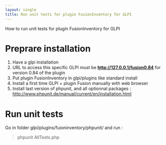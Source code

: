 ```yaml
---
layout: single
title: Run unit tests for plugin FusionInventory for GLPI
---
```


How to run unit tests for plugin FusionInventory for GLPI

# Preprare installation
1. Have a glpi installation
2. URL to access this specific GLPI must be **http://127.0.0.1/fusion0.84** for version 0.84 of the plugin
3. Put plugin FusionInventory in glpi/plugins like standard install
4. Install a first time GLPI + plugin Fusion manually with web browser
5. Install last version of phpunit, and all optionnal packages : <http://www.phpunit.de/manual/current/en/installation.html>


# Run unit tests
Go in folder glpi/plugins/fuioninventory/phpunit/ and run : 
> phpunit AllTests.php
